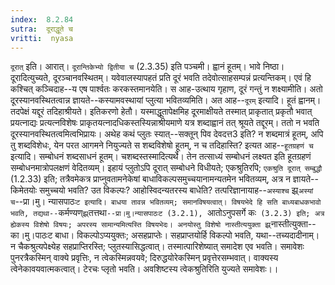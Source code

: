 ```yaml
---
index:  8.2.84
sutra:  दूराद्धूते च
vritti:  nyasa
---
```


`दूरात्` इति। आरात्। `दूरान्तिकेभ्यो द्वितीया च` (2.3.35) इति पञ्चमी। ह्वानं हूतम्। भावे निष्ठा।
दूरादित्युच्यते, दूरञ्चानवस्थितम्। यवेवालस्यापहतं प्रति दूरं भवति तदेवोत्साहसम्पन्नं प्रत्यन्तिकम्। एवं हि कश्चित् कञ्चिदाह--य एष पार्श्वतः करकस्तमानयेति। स आह-उत्थाय गृहाण, दूरं गन्तुं न शक्ष्यामीति। अतो दूरस्यानवस्थितत्वान्न ज्ञायते--कस्यामवस्थायां प्लुत्या भवितव्यमिति। अत आह--`दूरम्` इत्यादि। हूतं ह्वानम्। तदपेक्षं यद्दूरं तदिहाश्रीयते। इतिकरणो हेतौ। यस्माद्धूतापेक्षमिह दूरमाक्षीयते तस्मात् प्राकृतात् प्रकृतौ भवात् प्रयत्नाद्यः प्रत्यत्नविशेषः प्राकृतयत्नादधिकस्तस्यिन्नाश्रीयमाणे यत्र शब्दाह्वानं तत् श्रूयते तद्दूरम्। ततो न भवति दूरस्यानवस्थितत्वमित्वभिप्रायः।
अथेह कथं प्लुतः स्यात्--सक्तून् पिव देवदत्त3 इति? न शब्दमात्रं हूतम्, अपि तु शब्दविशेधः, येन परत आगमने नियुज्यते स शब्दविशेषो हूतम्, न च तदिहास्ति? इत्यत आह--`हूतग्रहणं च` इत्यादि। सम्बोधनं शब्दसाधनं हूतम्। चशब्दस्तस्मादित्यर्थे। तेन तत्साध्यं सम्बोधनं लक्ष्यत इति हूतग्रहणं सम्बोधनमात्रोपलक्षणं वेदितव्यम्। इहायं प्लुतोऽपि दूरात् सम्बोधने विधीयते; एकश्रुतिरपि; `एकश्रुति दूरात् सम्बुद्धौ` (1.2.33) इति; तत्रैवमेकत्र प्राप्नुवतामनेकेषां बाधाविकल्पसमुच्चयानामन्यतमेन भवितव्यम्, अत्र न ज्ञायते--किमेतयोः समुच्चयो भवति? उत विकल्पः? आहोस्विदन्यतरस्य बाधेति? तत्परिज्ञानायाह--`अस्याश्च` झ्र्`अस्यां च`--प्रा।मु। न्यासपाठः`ट इत्यादि। बाधया तावन्न भवितव्यम्; समानविषयत्वात्। विषयभेदे हि सति बाध्यबाधकभावो भवति, तद्यथा--`कर्मण्यण्`झ्र्`तत्तथा`--प्रा।मु।न्यासपाठःट (3.2.1), `आतोऽनुपसर्गे कः` (3.2.3) इति; अत्र ह्येकस्य विशेषो विषयः; अपरस्य सामान्यमित्यस्ति विषयभेदः। अनयोस्तु विशेषो नास्तीत्ययुक्ता झ्र्`नास्तीत्युक्ता--का।मु।पाठःट बाधा। विकल्पोऽप्ययुक्तः; असहप्राप्तेः। सहप्राप्तयोर्हि विकल्पो भवति, यथा--तच्यदादीनाम्। न चैकश्रुत्यपेक्ष्येह सहप्राप्तिरस्ति; प्लुतस्यासिद्धत्वात्। तस्मात्पारिशेष्यात् समादेश एव भवति। समावेशः पुनरत्रैकस्मिन् वाक्ये प्रवृत्तिः, न त्वेकस्मिन्नवयवे; दिरुद्धयोरेकस्मिन् प्रवृत्तेरसम्भवात्। वाक्यस्य त्वेनेकावयवात्मकत्वात्। टेरचः प्लृतो भवति। अवशिष्टस्य त्वेकश्रुतिरिति युज्यते समावेशः।।


